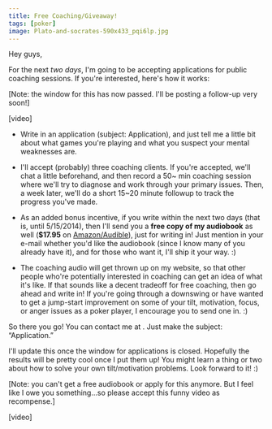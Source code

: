 ```yaml
---
title: Free Coaching/Giveaway!
tags: [poker]
image: Plato-and-socrates-590x433_pqi6lp.jpg
---
```


Hey guys,

For the next *two days*, I'm going to be accepting applications for public coaching sessions. If you're interested, here's how it works:

[Note: the window for this has now passed. I'll be posting a follow-up very soon!]

<div class="ui embed" data-url="https://www.youtube.com/embed/2cjLoO97elo">[video]</div>

* Write in an application (subject: Application), and just tell me a little bit about what games you're playing and what you suspect your mental weaknesses are.

* I'll accept (probably) three coaching clients. If you're accepted, we'll chat a little beforehand, and then record a 50~ min coaching session where we'll try to diagnose and work through your primary issues. Then, a week later, we'll do a short 15~20 minute followup to track the progress you've made.

* As an added bonus incentive, if you write within the next two days (that is, until 5/15/2014), then I'll send you a **free copy of my audiobook** as well (**$17.95** on [Amazon/Audible](http://www.amazon.com/How-Be-Poker-Player-Philosophy/dp/B00IJHYGOM/ref=tmm_aud_title_0)), just for writing in! Just mention in your e-mail whether you'd like the audiobook (since I know many of you already have it), and for those who want it, I'll ship it your way. :)

* The coaching audio will get thrown up on my website, so that other people who're potentially interested in coaching can get an idea of what it's like. If that sounds like a decent tradeoff for free coaching, then go ahead and write in! If you're going through a downswing or have wanted to get a jump-start improvement on some of your tilt, motivation, focus, or anger issues as a poker player, I encourage you to send one in. :)

So there you go! You can contact me at <DEPRECATED>. Just make the subject: &ldquo;Application.&rdquo;

I'll update this once the window for applications is closed. Hopefully the results will be pretty cool once I put them up! You might learn a thing or two about how to solve your own tilt/motivation problems. Look forward to it! :)

[Note: you can't get a free audiobook or apply for this anymore. But I feel like I owe you something&hellip;so please accept this funny video as recompense.]

<div class="ui embed" data-url="https://www.youtube.com/embed/kQuyC3eLgVA">[video]</div>
